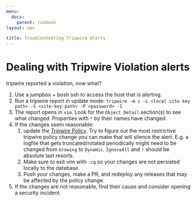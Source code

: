 ```yaml
---
menu:
  docs:
    parent: runbook
layout: ops

title: Troubleshooting Tripwire Alerts
---
```


# Dealing with Tripwire Violation alerts
tripwire reported a violation, now what?

1. Use a jumpbox + bosh ssh to access the host that is alerting.
2. Run a tripwire report in update mode: `tripwire -m c -L <local site key path> -S <site-key-path> -P <password> -I`
3. The report opens in `vim`. Look for the `Object Detail` section(s) to see what changed. Properties with `*` by 
their names have changed. 
4. If the changes seem reasonable:
    1. update the [Tripwire Policy](https://github.com/18F/cg-tripwire-boshrelease/blob/master/jobs/tripwire/templates/config/twpol.txt.erb). Try to figure out the most restrictive tripwire policy change you can make that will silence the alert. E.g. a logfile that gets truncated/rotated periodically might need to be changed from `Growing` to `Dynamic`. `IgnoreAll` and `!` should be absolute last resorts.
    2. Make sure to exit vim with `:cq` so your changes are not persisted locally to the database.
    3. Push your changes, make a PR, and redeploy any releases that may be affected by the policy change.
5. If the changes are not reasonable, find their cause and consider opening a security incident.
